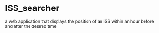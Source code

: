 # ISS_searcher
a web application that displays the position of an ISS within an hour before and after the desired time
